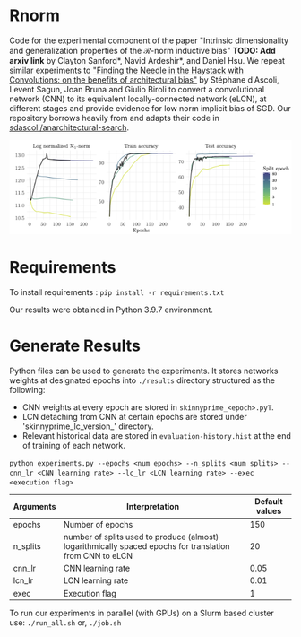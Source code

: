 # Rnorm

Code for the experimental component of the paper "Intrinsic dimensionality and generalization properties of the $\mathcal{R}$-norm inductive bias" **TODO: Add arxiv link** by Clayton Sanford*, Navid Ardeshir*, and Daniel Hsu. 
We repeat similar experiments to ["Finding the Needle in the Haystack with Convolutions: on the benefits of architectural bias"](https://arxiv.org/abs/1906.06766) by Stéphane d'Ascoli, Levent Sagun, Joan Bruna and Giulio Biroli to convert a convolutional network (CNN) to its equivalent locally-connected network (eLCN), at different stages and provide evidence for low norm implicit bias of SGD.
Our repository borrows heavily from and adapts their code in [sdascoli/anarchitectural-search](https://github.com/sdascoli/anarchitectural-search).

![plot](CNN_vs_LCN_body.png)

# Requirements

To install requirements :
```pip install -r requirements.txt```

Our results were obtained in Python 3.9.7 environment.

# Generate Results
Python files can be used to generate the experiments. It stores networks weights at designated epochs into ```./results``` directory structured as the following:
- CNN weights at every epoch are stored in `skinnyprime_<epoch>.pyT`.
- LCN detaching from CNN at certain epochs are stored under 'skinnyprime_lc_version_<split epoch>' directory.  
- Relevant historical data are stored in `evaluation-history.hist` at the end of training of each network.

```python experiments.py --epochs <num epochs> --n_splits <num splits> --cnn_lr <CNN learning rate> --lc_lr <LCN learning rate> --exec <execution flag>```

| Arguments  | Interpretation | Default values |
|------------|----------------|-----------------|
| epochs     | Number of epochs| 150 |
| n_splits   | number of splits used to produce (almost) logarithmically spaced epochs for translation from CNN to eLCN| 20 |
| cnn_lr     | CNN learning rate| 0.05 |
| lcn_lr     | LCN learning rate| 0.01|
| exec       | Execution flag   | 1   |

To run our experiments in parallel (with GPUs) on a Slurm based cluster use:
```./run_all.sh```
or,
```./job.sh```



